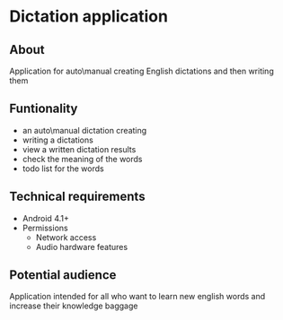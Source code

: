 # Dictation application
## About
Application for auto\manual creating English dictations and then writing them
## Funtionality
- an auto\manual dictation creating
- writing a dictations
- view a written dictation results
- check the meaning of the words
- todo list for the words
## Technical requirements
- Android 4.1+
- Permissions
  * Network access
  * Audio hardware features
## Potential audience
Application intended for all who want to learn new english words and increase their knowledge baggage
